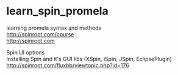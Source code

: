 # learn_spin_promela  
learning promela syntax and methods  
http://spinroot.com/course  
http://spinroot.com  


Spin UI options  
Installing Spin and it's GUI libs (XSpin, iSpin, JSpin, EclipsePlugin)  
  http://spinroot.com/fluxbb/viewtopic.php?id=176  
  
  
